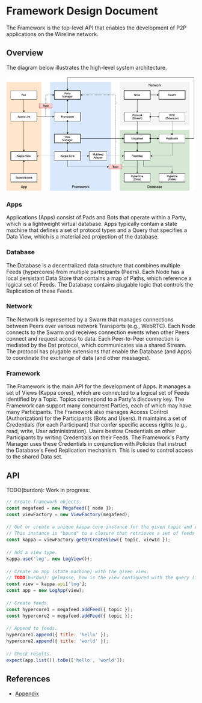 # Framework Design Document

The Framework is the top-level API that enables the development of P2P applications on the Wireline network.


## Overview

The diagram below illustrates the high-level system architecture.

![Framework](./framework.png)

### Apps

Applications (Apps) consist of Pads and Bots that operate within a Party, which is a lightweight virtual database.
Apps typically contain a state machine that defines a set of protocol types and a Query that specifies
a Data View, which is a materialized projection of the database.

### Database

The Database is a decentralized data structure that combines multiple Feeds (hypercores) from multiple participants (Peers).
Each Node has a local persistant Data Store that contains a map of Paths, which reference a logical set of Feeds.
The Database contains plugable logic that controls the Replication of these Feeds.

### Network

The Network is represented by a Swarm that manages connections between Peers over various network Transports (e.g., WebRTC).
Each Node connects to the Swarm and receives connection events when other Peers connect and request access to data.
Each Peer-to-Peer connection is mediated by the Dat protocol, which communicates via a shared Stream.
The protocol has plugable extensions that enable the Database (and Apps) to coordinate the exchange of data (and other messages).

### Framework

The Framework is the main API for the development of Apps.
It manages a set of Views (Kappa cores), which are connected to a logical set of Feeds identified by a Topic.
Topics correspond to a Party's discovery key.
The Framework can support many concurrent Parties, each of which may have many Participants.
The Framework also manages Access Control (Authorization) for the Participants (Bots and Users).
It maintains a set of Credentials (for each Participant) that confer specific access rights (e.g., read, write, User administration).
Users bestow Credentials on other Participants by writing Credentials on their Feeds.
The Framework's Party Manager uses these Credentials in conjunction with Policies that instruct the Database's Feed Replication mechanism. This is used to control access to the shared Data set.


## API

TODO(burdon): Work in progress:

```javascript
// Create framework objects.
const megafeed = new Megafeed({ node });
const viewFactory = new ViewFactory(megafeed);

// Get or create a unique kappa core instance for the given topic and view ID.
// This instance is "bound" to a closure that retrieves a set of feeds with the given topic.
const kappa = viewFactory.getOrCreateView({ topic, viewId });

// Add a view type.
kappa.use('log', new LogView());

// Create an app (state machine) with the given view.
// TODO(burdon): @elmasse, how is the view configured with the query (i.e., itemId).
const view = kappa.api['log'];
const app = new LogApp(view);

// Create feeds.
const hypercore1 = megafeed.addFeed({ topic });
const hypercore2 = megafeed.addFeed({ topic });

// Append to feeds.
hypercore1.append({ title: 'hello' });
hypercore2.append({ title: 'world' });

// Check results.
expect(app.list()).toBe(['hello', 'world']);
```

## References

* [Appendix](./appendix.md)
